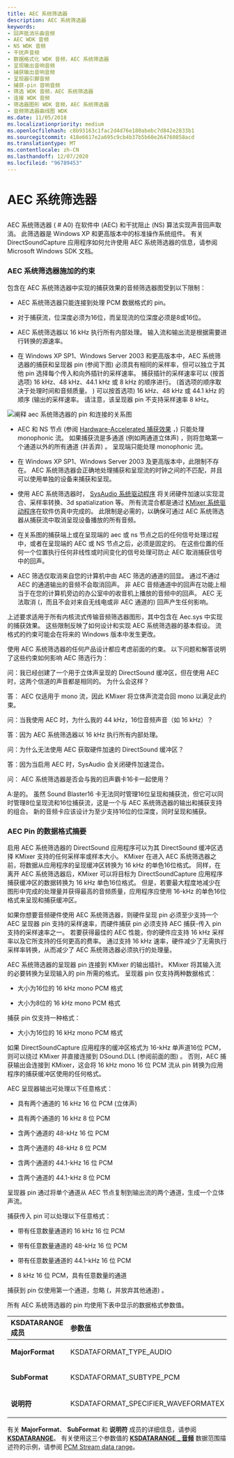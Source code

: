 ```yaml
---
title: AEC 系统筛选器
description: AEC 系统筛选器
keywords:
- 回声抵消乐曲音频
- AEC WDK 音频
- NS WDK 音频
- 干扰声音频
- 数据格式化 WDK 音频，AEC 系统筛选器
- 呈现输出音响音频
- 捕获输出音响音频
- 呈现器引脚音频
- 捕获-pin 音响音频
- 筛选 WDK 音频，AEC 系统筛选器
- 连接 WDK 音频
- 筛选器图形 WDK 音频，AEC 系统筛选器
- 音频筛选器曲线图 WDK
ms.date: 11/05/2018
ms.localizationpriority: medium
ms.openlocfilehash: c8b93163c1fac2d4d76e180abebc7d842e2833b1
ms.sourcegitcommit: 418e6617e2a695c9cb4b37b5b60e264760858acd
ms.translationtype: MT
ms.contentlocale: zh-CN
ms.lasthandoff: 12/07/2020
ms.locfileid: "96789453"
---
```

# <a name="aec-system-filter"></a>AEC 系统筛选器


## <span id="aec_system_filter"></span><span id="AEC_SYSTEM_FILTER"></span>


AEC 系统筛选器 ( # A0) 在软件中 (AEC) 和干扰阻止 (NS) 算法实现声音回声取消。 此筛选器是 Windows XP 和更高版本中的标准操作系统组件。 有关 DirectSoundCapture 应用程序如何允许使用 AEC 系统筛选器的信息，请参阅 Microsoft Windows SDK 文档。

### <a name="span-idconstraints_imposed_by_aec_system_filterspanspan-idconstraints_imposed_by_aec_system_filterspanspan-idconstraints_imposed_by_aec_system_filterspanconstraints-imposed-by-aec-system-filter"></a><span id="Constraints_Imposed_by_AEC_System_Filter"></span><span id="constraints_imposed_by_aec_system_filter"></span><span id="CONSTRAINTS_IMPOSED_BY_AEC_SYSTEM_FILTER"></span>AEC 系统筛选器施加的约束

包含在 AEC 系统筛选器中实现的捕获效果的音频筛选器图受到以下限制：

-   AEC 系统筛选器只能连接到处理 PCM 数据格式的 pin。

-   对于捕获流，位深度必须为16位，而呈现流的位深度必须是8或16位。

-   AEC 系统筛选器以 16 kHz 执行所有内部处理。 输入流和输出流是根据需要进行转换的源速率。

-   在 Windows XP SP1、Windows Server 2003 和更高版本中，AEC 系统筛选器的捕获和呈现器 pin (参阅下图) 必须具有相同的采样率，但可以独立于其他 pin 选择每个传入和向外插针的采样速率。 捕获插针的采样速率可以 (按首选项) 16 kHz、48 kHz、44.1 kHz 或 8 kHz 的顺序进行。  (首选项的顺序取决于处理时间和音频质量。 ) 可以按首选项) 16 kHz、48 kHz 或 44.1 kHz 的顺序 (输出的采样速率。 请注意，该呈现器 pin 不支持采样速率 8 kHz。

![阐释 aec 系统筛选器的 pin 和连接的关系图](images/aecfilt.png)

-   AEC 和 NS 节点 (参阅 [Hardware-Accelerated 捕获效果](exposing-hardware-accelerated-capture-effects.md) ，) 只能处理 monophonic 流。 如果捕获流是多通道 (例如两通道立体声) ，则将忽略第一个通道以外的所有通道 (并丢弃) 。 呈现端只能处理 monophonic 流。

-   在 Windows XP SP1、Windows Server 2003 及更高版本中，此限制不存在。 AEC 系统筛选器会正确地处理捕获和呈现流的时钟之间的不匹配，并且可以使用单独的设备来捕获和呈现。

-   使用 AEC 系统筛选器时， [SysAudio 系统驱动程序](kernel-mode-wdm-audio-components.md#sysaudio_system_driver) 将关闭硬件加速以实现混合、采样率转换、3d spatialization 等。 所有流混合都是通过 [KMixer 系统驱动程序](kernel-mode-wdm-audio-components.md#kmixer_system_driver)在软件仿真中完成的。 此限制是必需的，以确保可通过 AEC 系统筛选器从捕获流中取消呈现设备播放的所有音频。

-   在关系图的捕获端上或在呈现端的 aec 或 ns 节点之后的任何信号处理过程中，或者在呈现端的 AEC 或 NS 节点之后，必须是固定的。 在这些位置的任何一个位置执行任何非线性或时间变化的信号处理可防止 AEC 取消捕获信号中的回声。

-   AEC 筛选仅取消来自您的计算机中由 AEC 筛选的通道的回显。 通过不通过 AEC 的通道输出的音频不会取消回声。 非 AEC 音频通道中的回声在功能上相当于在您的计算机旁边的办公室中的收音机上播放的音频中的回声。 AEC 无法取消 (，而且不会对来自无线电或非 AEC 通道的) 回声产生任何影响。

上述要求适用于所有内核流式传输音频筛选器图形，其中包含在 Aec.sys 中实现的捕获效果。 这些限制反映了如何设计和实现 AEC 系统筛选器的基本假设。 流格式的约束可能会在将来的 Windows 版本中发生更改。

使用 AEC 系统筛选器的任何产品设计都应考虑前面的约束。 以下问题和解答说明了这些约束如何影响 AEC 筛选行为：

问：我已经创建了一个用于立体声呈现的 DirectSound 缓冲区，但在使用 AEC 时，这两个信道的声音都是相同的。 为什么会这样？

答： AEC 仅适用于 mono 流，因此 KMixer 将立体声流混合回 mono 以满足此约束。

问：当我使用 AEC 时，为什么我的 44 kHz，16位音频声音（如 16 kHz）？

答：因为 AEC 系统筛选器以 16 kHz 执行所有内部处理。

问：为什么无法使用 AEC 获取硬件加速的 DirectSound 缓冲区？

答：因为当启用 AEC 时，SysAudio 会关闭硬件加速混合。

问： AEC 系统筛选器是否会与我的旧声霸卡16卡一起使用？

A:是的。 虽然 Sound Blaster16 卡无法同时管理16位呈现和捕获流，但它可以同时管理8位呈现流和16位捕获流，这是一个与 AEC 系统筛选器的输出和捕获支持的组合。 新的音频卡应该设计为至少支持16位的位深度，同时呈现和捕获。

### <a name="span-idsummary_of_data_formats_for_aec_pinsspanspan-idsummary_of_data_formats_for_aec_pinsspanspan-idsummary_of_data_formats_for_aec_pinsspansummary-of-data-formats-for-aec-pins"></a><span id="Summary_of_Data_Formats_for_AEC_Pins"></span><span id="summary_of_data_formats_for_aec_pins"></span><span id="SUMMARY_OF_DATA_FORMATS_FOR_AEC_PINS"></span>AEC Pin 的数据格式摘要

启用 AEC 系统筛选器的 DirectSound 应用程序可以为其 DirectSound 缓冲区选择 KMixer 支持的任何采样率或样本大小。 KMixer 在进入 AEC 系统筛选器之前，将数据从应用程序的呈现缓冲区转换为 16 kHz 的单色16位格式。 同样，在离开 AEC 系统筛选器后，KMixer 可以将目标为 DirectSoundCapture 应用程序捕获缓冲区的数据转换为 16 kHz 单色16位格式。 但是，若要最大程度地减少在图形中完成的处理量并获得最高的音频质量，应用程序应使用 16-kHz 的单色16位格式来呈现和捕获缓冲区。

如果你想要音频硬件使用 AEC 系统筛选器，则硬件呈现 pin 必须至少支持一个 AEC 呈现器 pin 支持的采样速率，而硬件捕获 pin 必须支持 AEC 捕获-传入 pin 支持的采样速率之一。 若要获得最佳的 AEC 性能，你的硬件应支持 16 kHz 采样率以及它所支持的任何更高的费率。 通过支持 16 kHz 速率，硬件减少了无需执行采样率转换，从而减少了 AEC 系统筛选器必须执行的处理量。

AEC 系统筛选器的呈现器 pin 连接到 KMixer 的输出插针。 KMixer 将其输入流的必要转换为呈现输入的 pin 所需的格式。 呈现器 pin 仅支持两种数据格式：

-   大小为16位的 16 kHz mono PCM 格式

-   大小为8位的 16 kHz mono PCM 格式

捕获 pin 仅支持一种格式：

-   大小为16位的 16 kHz mono PCM 格式

如果 DirectSoundCapture 应用程序的缓冲区格式为 16-kHz 单声道16位 PCM，则可以绕过 KMixer 并直接连接到 DSound.DLL (参阅前面的图) 。 否则，AEC 捕获输出会连接到 KMixer，这会将 16 kHz mono 16 位 PCM 流从 pin 转换为应用程序的捕获缓冲区使用的任何格式。

AEC 呈现器输出可处理以下任意格式：

-   具有两个通道的 16 kHz 16 位 PCM (立体声) 

-   具有两个通道的 16 kHz 8 位 PCM

-   含两个通道的 48-kHz 16 位 PCM

-   含两个通道的 48-kHz 8 位 PCM

-   含两个通道的 44.1-kHz 16 位 PCM

-   含两个通道的 44.1-kHz 8 位 PCM

呈现器 pin 通过将单个通道从 AEC 节点复制到输出流的两个通道，生成一个立体声流。

捕获传入 pin 可以处理以下任意格式：

-   带有任意数量通道的 16 kHz 16 位 PCM

-   带有任意数量通道的 48-kHz 16 位 PCM

-   带有任意数量通道的 44.1-kHz 16 位 PCM

-   8 kHz 16 位 PCM，具有任意数量的通道

捕获到 pin 仅使用第一个通道，忽略 (，并放弃其他通道) 。

所有 AEC 系统筛选器的 pin 均使用下表中显示的数据格式参数值。

<table>
<colgroup>
<col width="50%" />
<col width="50%" />
</colgroup>
<thead>
<tr class="header">
<th align="left">KSDATARANGE 成员</th>
<th align="left">参数值</th>
</tr>
</thead>
<tbody>
<tr class="odd">
<td align="left"><p><strong>MajorFormat</strong></p></td>
<td align="left"><p>KSDATAFORMAT_TYPE_AUDIO</p></td>
</tr>
<tr class="even">
<td align="left"><p><strong>SubFormat</strong></p></td>
<td align="left"><p>KSDATAFORMAT_SUBTYPE_PCM</p></td>
</tr>
<tr class="odd">
<td align="left"><p><strong>说明符</strong></p></td>
<td align="left"><p>KSDATAFORMAT_SPECIFIER_WAVEFORMATEX</p></td>
</tr>
</tbody>
</table>

 

有关 **MajorFormat**、 **SubFormat** 和 **说明符** 成员的详细信息，请参阅 [**KSDATARANGE**](/previous-versions/ff561658(v=vs.85))。 有关使用这三个参数值的 [**KSDATARANGE \_ 音频**](/windows-hardware/drivers/ddi/ksmedia/ns-ksmedia-ksdatarange_audio) 数据范围描述符的示例，请参阅 [PCM Stream data range](pcm-stream-data-range.md)。

 

